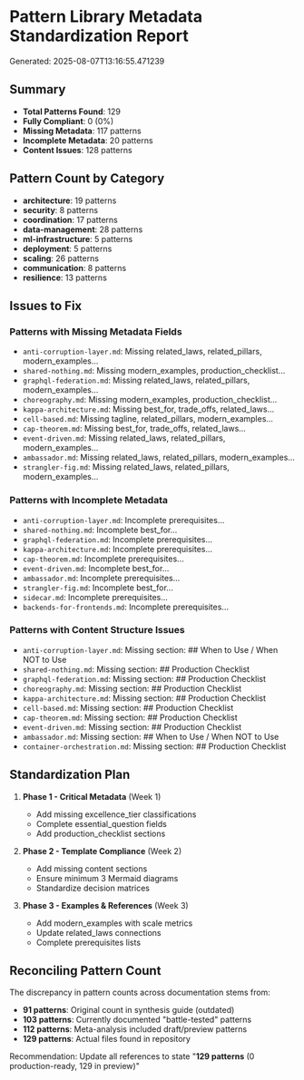 # Pattern Library Metadata Standardization Report
Generated: 2025-08-07T13:16:55.471239

## Summary
- **Total Patterns Found**: 129
- **Fully Compliant**: 0 (0%)
- **Missing Metadata**: 117 patterns
- **Incomplete Metadata**: 20 patterns
- **Content Issues**: 128 patterns

## Pattern Count by Category
- **architecture**: 19 patterns
- **security**: 8 patterns
- **coordination**: 17 patterns
- **data-management**: 28 patterns
- **ml-infrastructure**: 5 patterns
- **deployment**: 5 patterns
- **scaling**: 26 patterns
- **communication**: 8 patterns
- **resilience**: 13 patterns

## Issues to Fix

### Patterns with Missing Metadata Fields
- `anti-corruption-layer.md`: Missing related_laws, related_pillars, modern_examples...
- `shared-nothing.md`: Missing modern_examples, production_checklist...
- `graphql-federation.md`: Missing related_laws, related_pillars, modern_examples...
- `choreography.md`: Missing modern_examples, production_checklist...
- `kappa-architecture.md`: Missing best_for, trade_offs, related_laws...
- `cell-based.md`: Missing tagline, related_pillars, modern_examples...
- `cap-theorem.md`: Missing best_for, trade_offs, related_laws...
- `event-driven.md`: Missing related_laws, related_pillars, modern_examples...
- `ambassador.md`: Missing related_laws, related_pillars, modern_examples...
- `strangler-fig.md`: Missing related_laws, related_pillars, modern_examples...

### Patterns with Incomplete Metadata
- `anti-corruption-layer.md`: Incomplete prerequisites...
- `shared-nothing.md`: Incomplete best_for...
- `graphql-federation.md`: Incomplete prerequisites...
- `kappa-architecture.md`: Incomplete prerequisites...
- `cap-theorem.md`: Incomplete prerequisites...
- `event-driven.md`: Incomplete best_for...
- `ambassador.md`: Incomplete prerequisites...
- `strangler-fig.md`: Incomplete best_for...
- `sidecar.md`: Incomplete prerequisites...
- `backends-for-frontends.md`: Incomplete prerequisites...

### Patterns with Content Structure Issues
- `anti-corruption-layer.md`: Missing section: ## When to Use / When NOT to Use
- `shared-nothing.md`: Missing section: ## Production Checklist
- `graphql-federation.md`: Missing section: ## Production Checklist
- `choreography.md`: Missing section: ## Production Checklist
- `kappa-architecture.md`: Missing section: ## Production Checklist
- `cell-based.md`: Missing section: ## Production Checklist
- `cap-theorem.md`: Missing section: ## Production Checklist
- `event-driven.md`: Missing section: ## Production Checklist
- `ambassador.md`: Missing section: ## When to Use / When NOT to Use
- `container-orchestration.md`: Missing section: ## Production Checklist

## Standardization Plan

1. **Phase 1 - Critical Metadata** (Week 1)
   - Add missing excellence_tier classifications
   - Complete essential_question fields
   - Add production_checklist sections

2. **Phase 2 - Template Compliance** (Week 2)
   - Add missing content sections
   - Ensure minimum 3 Mermaid diagrams
   - Standardize decision matrices

3. **Phase 3 - Examples & References** (Week 3)
   - Add modern_examples with scale metrics
   - Update related_laws connections
   - Complete prerequisites lists

## Reconciling Pattern Count

The discrepancy in pattern counts across documentation stems from:
- **91 patterns**: Original count in synthesis guide (outdated)
- **103 patterns**: Currently documented "battle-tested" patterns
- **112 patterns**: Meta-analysis included draft/preview patterns
- **129 patterns**: Actual files found in repository

Recommendation: Update all references to state "**129 patterns** (0 production-ready, 129 in preview)"
